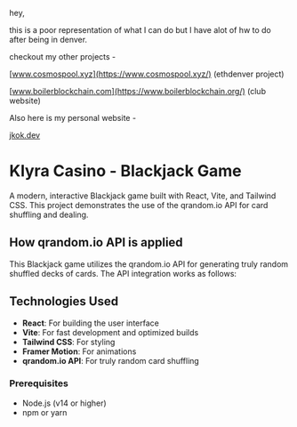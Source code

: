 hey,

this is a poor representation of what I can do but I have alot of hw to do after being in denver.

checkout my other projects -

[www.cosmospool.xyz](https://www.cosmospool.xyz/) (ethdenver project)

[www.boilerblockchain.com](https://www.boilerblockchain.org/) (club website)

Also here is my personal website -

[jkok.dev](https://jkok.dev/)




# Klyra Casino - Blackjack Game

A modern, interactive Blackjack game built with React, Vite, and Tailwind CSS. This project demonstrates the use of the qrandom.io API for card shuffling and dealing.

## How qrandom.io API is applied

This Blackjack game utilizes the qrandom.io API for generating truly random shuffled decks of cards. The API integration works as follows:

## Technologies Used

- **React**: For building the user interface
- **Vite**: For fast development and optimized builds
- **Tailwind CSS**: For styling
- **Framer Motion**: For animations
- **qrandom.io API**: For truly random card shuffling

### Prerequisites

- Node.js (v14 or higher)
- npm or yarn

